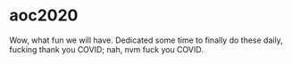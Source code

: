 # aoc2020

Wow, what fun we will have.  Dedicated some time to finally do these daily, fucking thank you COVID; nah, nvm fuck you COVID.
